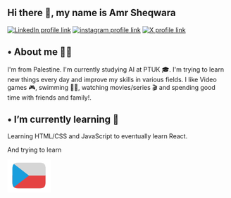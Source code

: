 ## Hi there 👋, my name is Amr Sheqwara
[![LinkedIn profile link](https://img.shields.io/badge/LinkedIn-0077B5?style=for-the-badge&logo=linkedin&logoColor=white)](https://linkedin.com/in/amr-sheqwara-636600326)
[![instagram profile link](https://img.shields.io/badge/Instagram-E4405F?style=for-the-badge&logo=instagram&logoColor=white)](https://instagram.com/amr_sheqwara_)
[![X profile link](https://img.shields.io/badge/Twitter-000000?style=for-the-badge&logo=X&logoColor=white)](https://x.com/amr_sheqwara_)

## • About me 🙋‍♂️
I'm from Palestine. I'm currently studying AI at PTUK 🎓.
I'm trying to learn new things every day and improve my skills in various fields. 
I like Video games 🎮, swimming 🏊‍♂️, watching movies/series 🎬 and spending good time with friends and family!.

## • I’m currently learning 🌱
Learning HTML/CSS and JavaScript to eventually learn React.  

And trying to learn

[![Czech flag](Czech1.png)](https://www.duolingo.com/profile/krypton5111)



<!--
**Amr-Sheqwara/Amr-Sheqwara** is a ✨ _special_ ✨ repository because its `README.md` (this file) appears on your GitHub profile.

Here are some ideas to get you started:

- 🔭 I’m currently working on ...
- 🌱 I’m currently learning ...
- 👯 I’m looking to collaborate on ...
- 🤔 I’m looking for help with ...
- 💬 Ask me about ...
- 📫 How to reach me: ...
- 😄 Pronouns: ...
- ⚡ Fun fact: ...
-->
